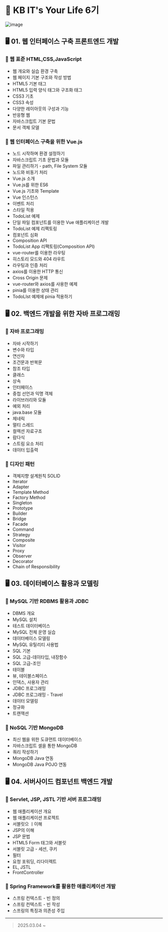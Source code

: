 # 🏦 KB IT's Your Life 6기


![image](https://github.com/user-attachments/assets/7d426152-e4c0-4e40-a3e9-28947b945059)



## 🖥️ 01. 웹 인터페이스 구축 프론트엔드 개발

### 📍 웹 표준 HTML,CSS,JavaScript
- 웹 개요와 실습 환경 구축
- 웹 페이지 기본 구조와 작성 방법
- HTML5 기본 태그
- HTML5 입력 양식 태그와 구조화 태그
- CSS3 기초
- CSS3 속성
- 다양한 레이아웃의 구성과 기능
- 반응형 웹
- 자바스크립트 기본 문법
- 문서 객체 모델

### 📍 웹 인터페이스 구축을 위한 Vue.js
- 노드 시작하며 환경 설정하기
- 자바스크립트 기초 문법과 모듈
- 파일 관리하기 - path, File System 모듈
- 노드와 비동기 처리
- Vue.js 소개
- Vue.js를 위한 ES6
- Vue.js 기초와 Template
- Vue 인스턴스
- 이벤트 처리
- 스타일 적용
- TodoList 예제
- 단일 파일 컴포넌트를 이용한 Vue 애플리케이션 개발
- TodoList 예제 리팩토링
- 컴포넌트 심화
- Composition API
- TodoList App 리팩토링(Composition API)
- vue-router를 이용한 라우팅
- 히스토리 모드와 404 라우트
- 라우팅과 인증 처리
- axios를 이용한 HTTP 통신
- Cross Origin 문제
- vue-router와 axios를 사용한 예제
- pinia를 이용한 상태 관리
- TodoLIst 예제에 pinia 적용하기


## 🖥️ 02. 백엔드 개발을 위한 자바 프로그래밍
### 📍 자바 프로그래밍
- 자바 시작하기
- 변수와 타입
- 연산자
- 조건문과 반복문
- 참조 타입
- 클래스
- 상속
- 인터페이스
- 중첩 선언과 익명 객체
- 라이브러리와 모듈
- 예외 처리
- java.base 모듈
- 제네릭
- 멀티 스레드
- 컬렉션 자료구조
- 람다식
- 스트림 요소 처리
- 데이터 입출력

### 📍 디자인 패턴
- 객체지향 설계원칙 SOLID
- Iterator
- Adapter
- Template Method 
- Factory Method
- Singleton 
- Prototype 
- Builder 
- Bridge 
- Facade 
- Command 
- Strategy 
- Composite 
- Visitor
- Proxy
- Observer
- Decorator
- Chain of Responsibility

## 🖥️ 03. 데이터베이스 활용과 모델링
### 📍 MySQL 기반 RDBMS 활용과 JDBC
- DBMS 개요
- MySQL 설치
- 테스트 데이터베이스
- MySQL 전체 운영 실습
- 데이터베이스 모델링
- MySQL 유틸리티 사용법
- SQL 기본
- SQL 고급-데이타입, 내장함수
- SQL 고급-조인
- 테이블
- 뷰, 테이블스페이스
- 인덱스, 사용자 관리
- JDBC 프로그래밍
- JDBC 프로그래밍 - Travel
- 데이터 모델링
- 정규화
- 트랜잭션

### 📍 NoSQL 기반 MongoDB
- 최신 웹을 위한 도큐먼트 데이터베이스
- 자바스크립트 셀을 통한 MongoDB
- 쿼리 작성하기
- MongoDB Java 연동
- MongoDB Java POJO 연동


## 🖥️ 04. 서버사이드 컴포넌트 백엔드 개발
### 📍 Servlet, JSP, JSTL 기반 서버 프로그래밍
- 웹 애플리케이션 개요
- 웹 애플리케이션 프로젝트
- 서블릿으 ㅣ이해
- JSP의 이해
- JSP 문법
- HTML5 Form 태그와 서블릿
- 서블릿 고급 - 세션, 쿠키
- 필터
- 요청 포워딩, 리다이렉트
- EL, JSTL
- FrontController

### 📍 Spring Framework를 활용한 애플리케이션 개발
- 스프링 컨텍스트 - 빈 정의
- 스프링 컨텍스트 - 빈 작성
- 스프링의 특징과 의존성 주입


---


>2025.03.04 ~ 
